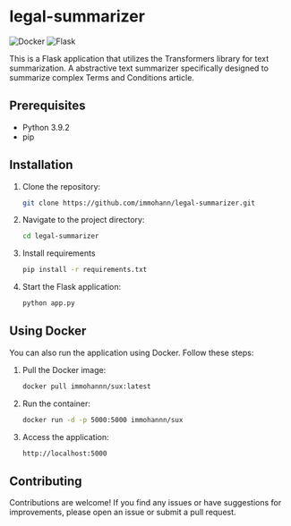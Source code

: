 
# legal-summarizer
![Docker](https://img.shields.io/badge/Docker-19.03%2B-blue.svg)
![Flask](https://img.shields.io/badge/Flask-2.0%2B-orange.svg)

This is a Flask application that utilizes the Transformers library for text summarization. A abstractive text summarizer specifically designed to summarize complex Terms and Conditions article. 

## Prerequisites

- Python 3.9.2
- pip

## Installation

1. Clone the repository:

   ```bash
   git clone https://github.com/immohann/legal-summarizer.git

2. Navigate to the project directory:
    ```bash
    cd legal-summarizer

3. Install requirements
    ```bash    
    pip install -r requirements.txt

4. Start the Flask application:
    ```bash
    python app.py

## Using Docker

You can also run the application using Docker. Follow these steps:

1. Pull the Docker image:
    ```bash
    docker pull immohannn/sux:latest
2. Run the container:
    ```bash
    docker run -d -p 5000:5000 immohannn/sux
3. Access the application:
    ```bash
    http://localhost:5000   

## Contributing
Contributions are welcome! If you find any issues or have suggestions for improvements, please open an issue or submit a pull request.